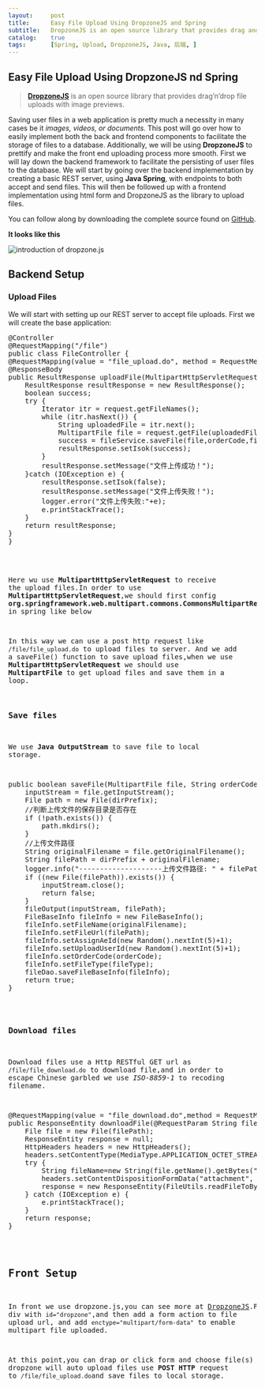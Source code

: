 ```yaml
---
layout:     post
title:      Easy File Upload Using DropzoneJS and Spring
subtitle:   DropzoneJS is an open source library that provides drag and drop file uploads with image previews.
catalog:    true
tags:       [Spring, Upload, DropzoneJS, Java, 后端, ]
---
```




## Easy File Upload Using DropzoneJS nd Spring

>**[DropzoneJS](http://www.dropzonejs.com/)** is an open source library that provides drag’n’drop file uploads with image previews.

Saving user files in a web application is pretty much a necessity in many cases be it *images, videos, or documents.* This post will go over how to easily implement both the back and frontend components to facilitate the storage of files to a database. Additionally, we will be using **DropzoneJS** to prettify and make the front end uploading process more smooth. First we will lay down the backend framework to facilitate the persisting of user files to the database. We will start by going over the backend implementation by creating a basic REST server, using **Java Spring**, with endpoints to both accept and send files. This will then be followed up with a frontend implementation using html form and DropzoneJS as the library to upload files.

You can follow along by downloading the complete source found on [GitHub](https://github.com/enyo/dropzone/tree/gh-pages).

**It looks like this**

![introduction of dropzone.js](http://oc26wuqdw.bkt.clouddn.com/DropzoneJS_Introduction.png)

## Backend Setup

### Upload Files

We will start with setting up our REST server to accept file uploads. First we will create the base application:


<pre class="prettyprint">
@Controller
@RequestMapping("/file")
public class FileController {
@RequestMapping(value = "file_upload.do", method = RequestMethod.POST)
@ResponseBody
public ResultResponse<Object> uploadFile(MultipartHttpServletRequest request,@RequestParam String orderCode,@RequestParam int fileType,@RequestParam String assignedAe) {
    ResultResponse resultResponse = new ResultResponse();
    boolean success;
    try {
        Iterator<String> itr = request.getFileNames();
        while (itr.hasNext()) {
            String uploadedFile = itr.next();
            MultipartFile file = request.getFile(uploadedFile);
            success = fileService.saveFile(file,orderCode,fileType,assignedAe);
            resultResponse.setIsok(success);
        }
        resultResponse.setMessage("文件上传成功！");
    }catch (IOException e) {
        resultResponse.setIsok(false);
        resultResponse.setMessage("文件上传失败！");
        logger.error("文件上传失败:"+e);
        e.printStackTrace();
    }
    return resultResponse;
}
}

</pre>

Here wu use **MultipartHttpServletRequest** to receive the upload files.In order to use **MultipartHttpServletRequest**,we should first config **org.springframework.web.multipart.commons.CommonsMultipartResolver** in spring like below


In this way we can use a post http request like `/file/file_upload.do` to upload files to server.
And we add a saveFile() function to save upload files,when we use **MultipartHttpServletRequest** we should use **MultipartFile** to get upload files and save them in a loop.

### Save files

We use **Java OutputStream** to save file to local storage.

<pre class="prettyprint">
public boolean saveFile(MultipartFile file, String orderCode, int fileType, String assignedAe) throws IOException {
    inputStream = file.getInputStream();
    File path = new File(dirPrefix);
    //判断上传文件的保存目录是否存在
    if (!path.exists()) {
        path.mkdirs();
    }
    //上传文件路径
    String originalFilename = file.getOriginalFilename();
    String filePath = dirPrefix + originalFilename;
    logger.info("--------------------上传文件路径: " + filePath);
    if ((new File(filePath)).exists()) {
        inputStream.close();
        return false;
    }
    fileOutput(inputStream, filePath);
    FileBaseInfo fileInfo = new FileBaseInfo();
    fileInfo.setFileName(originalFilename);
    fileInfo.setFileUrl(filePath);
    fileInfo.setAssignAeId(new Random().nextInt(5)+1);
    fileInfo.setUploadUserId(new Random().nextInt(5)+1);
    fileInfo.setOrderCode(orderCode);
    fileInfo.setFileType(fileType);
    fileDao.saveFileBaseInfo(fileInfo);
    return true;
}
</pre>

### Download files

Download files use a Http RESTful GET url as `/file/file_download.do` to download file,and in order to escape Chinese garbled we use *ISO-8859-1* to recoding filename.

<pre class="prettyprint">
@RequestMapping(value = "file_download.do",method = RequestMethod.GET)
public ResponseEntity<byte[]> downloadFile(@RequestParam String filePath){
    File file = new File(filePath);
    ResponseEntity<byte[]> response = null;
    HttpHeaders headers = new HttpHeaders();
    headers.setContentType(MediaType.APPLICATION_OCTET_STREAM);
    try {
        String fileName=new String(file.getName().getBytes("UTF-8"),"ISO-8859-1");
        headers.setContentDispositionFormData("attachment", fileName);
        response = new ResponseEntity<byte[]>(FileUtils.readFileToByteArray(file),headers, HttpStatus.CREATED);
    } catch (IOException e) {
        e.printStackTrace();
    }
    return response;
}
</pre>

## Front Setup

In front we use dropzone.js,you can see more at [DropzoneJS](http://www.dropzonejs.com/).First you should add a div with `id="dropzone"`,and then add a form action to file upload url, and add `enctype="multipart/form-data"` to enable multipart file uploaded.


At this point,you can drap or click form and choose file(s) then dropzone will auto upload files use **POST HTTP** request to `/file/file_upload.do`and save files to local storage.